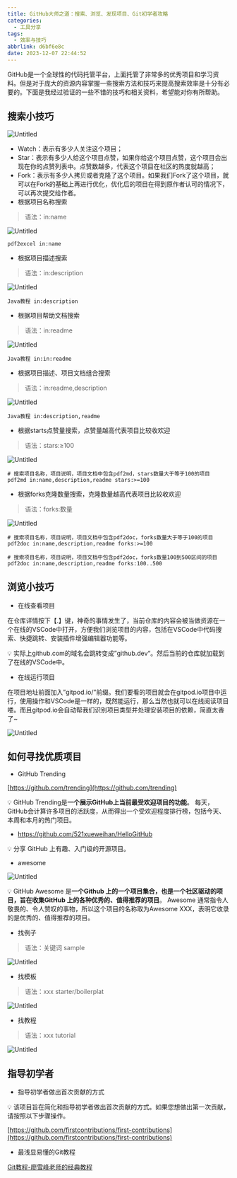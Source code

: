 ```yaml
---
title: GitHub大师之道：搜索、浏览、发现项目、Git初学者攻略
categories:
  - 工具分享
tags:
  - 效率与技巧
abbrlink: d6bf6e8c
date: 2023-12-07 22:44:52
---
```


<meta name="referrer" content="no-referrer" />

GitHub是一个全球性的代码托管平台，上面托管了非常多的优秀项目和学习资料。但是对于庞大的资源内容掌握一些搜索方法和技巧来提高搜索效率是十分有必要的。下面是我经过验证的一些不错的技巧和相关资料，希望能对你有所帮助。

<!--more-->


## 搜索小技巧

![Untitled](https://p.ipic.vip/p4j3ih.png)

- Watch：表示有多少人关注这个项目；
- Star：表示有多少人给这个项目点赞，如果你给这个项目点赞，这个项目会出现在你的点赞列表中。点赞数越多，代表这个项目在社区的热度就越高；
- Fork：表示有多少人拷贝或者克隆了这个项目。如果我们Fork了这个项目，就可以在Fork的基础上再进行优化，优化后的项目在得到原作者认可的情况下，可以再次提交给作者。
- 根据项目名称搜索

> 语法：in:name
> 

![Untitled](https://p.ipic.vip/ac52jq.png)

```
pdf2excel in:name
```

- 根据项目描述搜索

> 语法：in:description
> 

![Untitled](https://p.ipic.vip/r7sgmi.jpg)

```
Java教程 in:description
```

- 根据项目帮助文档搜索

> 语法：in:readme
> 

![Untitled](https://p.ipic.vip/rusohg.png)

```
Java教程 in:in:readme
```

- 根据项目描述、项目文档组合搜索

> 语法：in:readme,description
> 

![Untitled](https://p.ipic.vip/nilood.jpg)

```
Java教程 in:description,readme
```

- 根据starts点赞量搜索，点赞量越高代表项目比较收欢迎

> 语法：stars:≥100
> 

![Untitled](https://p.ipic.vip/ikv5zk.jpg)

```
# 搜索项目名称，项目说明，项目文档中包含pdf2md，stars数量大于等于100的项目
pdf2md in:name,description,readme stars:>=100
```

- 根据forks克隆数量搜索，克隆数量越高代表项目比较收欢迎

> 语法：forks:数量
> 

![Untitled](https://p.ipic.vip/e8n313.jpg)

```
# 搜索项目名称，项目说明，项目文档中包含pdf2doc，forks数量大于等于100的项目
pdf2doc in:name,description,readme forks:>=100

# 搜索项目名称，项目说明，项目文档中包含pdf2doc，forks数量100到500区间的项目
pdf2doc in:name,description,readme forks:100..500
```

## 浏览小技巧

- 在线查看项目

在仓库详情按下【.】键，神奇的事情发生了，当前仓库的内容会被当做资源在一个在线的VSCode中打开，方便我们浏览项目的内容，包括在VSCode中代码搜索、快捷跳转、安装插件增强编辑器功能等。

<aside>
💡 实际上github.com的域名会跳转变成”github.dev“。然后当前的仓库就加载到了在线的VSCode中。
</aside>

- 在线运行项目

在项目地址前面加入”gitpod.io/”前缀。我们要看的项目就会在gitpod.io项目中运行，使用操作和VSCode是一样的，既然能运行，那么当然也就可以在线阅读项目喽。而且gitpod.io会自动帮我们识别项目类型并处理安装项目的依赖，简直太香了~

![Untitled](https://p.ipic.vip/74np6m.jpg)

## 如何寻找优质项目

- GitHub Trending

[https://github.com/trending](https://github.com/trending)

<aside>
💡 GitHub Trending是<b>一个展示GitHub上当前最受欢迎项目的功能</b>。 每天，GitHub会计算许多项目的活跃度，从而得出一个受欢迎程度排行榜，包括今天、本周和本月的热门项目。
</aside>


- https://github.com/521xueweihan/HelloGitHub

<aside>
💡 分享 GitHub 上有趣、入门级的开源项目。
</aside>

- awesome

![Untitled](https://p.ipic.vip/dt7883.jpg)

<aside>
💡 GitHub Awesome 是<b>一个Github 上的一个项目集合，也是一个社区驱动的项目，旨在收集GitHub 上的各种优秀的、值得推荐的项目</b>。 Awesome 通常指令人敬畏的、令人赞叹的事物，所以这个项目的名称取为Awesome XXX，表明它收录的是优秀的、值得推荐的项目。
</aside>


- 找例子

> 语法：关键词 sample
> 

![Untitled](https://p.ipic.vip/y0mya3.jpg)

- 找模板

> 语法：xxx starter/boilerplat
> 

![Untitled](https://p.ipic.vip/o1ymzi.jpg)

- 找教程

> 语法：xxx tutorial
> 

![Untitled](https://p.ipic.vip/zaykw5.jpg)

## 指导初学者

- 指导初学者做出首次贡献的方式

<aside>
💡 该项目旨在简化和指导初学者做出首次贡献的方式。如果您想做出第一次贡献，请按照以下步骤操作。
</aside>

[https://github.com/firstcontributions/first-contributions](https://github.com/firstcontributions/first-contributions)

- 最浅显易懂的Git教程

[Git教程-廖雪峰老师的经典教程](https://www.liaoxuefeng.com/wiki/896043488029600)

